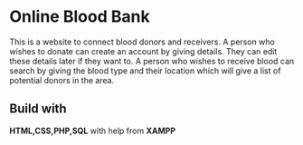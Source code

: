 # Online Blood Bank
This is a website to connect blood donors and receivers.
A person who wishes to donate can create an account by giving details. They can edit these details later if they want to.
A person who wishes to receive blood can search by giving the blood type and their location which will give a list of potential donors in the area.

## Build with ##
**HTML,CSS,PHP,SQL** with help from **XAMPP**
